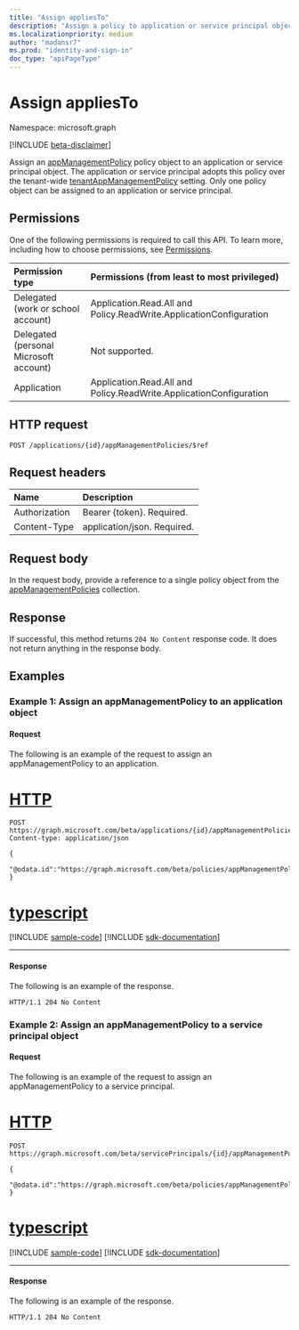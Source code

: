 ```yaml
---
title: "Assign appliesTo"
description: "Assign a policy to application or service principal object."
ms.localizationpriority: medium
author: "madansr7"
ms.prod: "identity-and-sign-in"
doc_type: "apiPageType"
---
```


# Assign appliesTo

Namespace: microsoft.graph

[!INCLUDE [beta-disclaimer](../../includes/beta-disclaimer.md)]

Assign an [appManagementPolicy](../resources/appManagementPolicy.md) policy object to an application or service principal object. The application or service principal adopts this policy over the tenant-wide [tenantAppManagementPolicy](../resources/tenantappmanagementpolicy.md) setting. Only one policy object can be assigned to an application or service principal.

## Permissions

One of the following permissions is required to call this API. To learn more, including how to choose permissions, see [Permissions](/graph/permissions-reference).

| Permission type                        | Permissions (from least to most privileged)                                                |
| :------------------------------------- | :--------------------------------------------------------- |
| Delegated (work or school account)     | Application.Read.All and Policy.ReadWrite.ApplicationConfiguration |
| Delegated (personal Microsoft account) | Not supported.                                             |
| Application                            | Application.Read.All and Policy.ReadWrite.ApplicationConfiguration |

## HTTP request

<!-- { "blockType": "ignored" } -->

```http
POST /applications/{id}/appManagementPolicies/$ref
```

## Request headers

| Name          | Description                 |
|:--------------|:----------------------------|
| Authorization | Bearer {token}. Required.   |
| Content-Type  | application/json. Required. |

## Request body

In the request body, provide a reference to a single policy object from the [appManagementPolicies](../resources/appmanagementpolicy.md) collection.

## Response

If successful, this method returns `204 No Content` response code. It does not return anything in the response body.

## Examples

### Example 1: Assign an appManagementPolicy to an application object

#### Request

The following is an example of the request to assign an appManagementPolicy to an application.


# [HTTP](#tab/http)
<!-- {
  "blockType": "request",
  "name": "assign_appliesTo"
}-->

```msgraph-interactive
POST https://graph.microsoft.com/beta/applications/{id}/appManagementPolicies/$ref
Content-type: application/json

{
 "@odata.id":"https://graph.microsoft.com/beta/policies/appManagementPolicies/{id}"
}
```

# [typescript](#tab/typescript)
[!INCLUDE [sample-code](../includes/snippets/typescript/assign-appliesto-typescript-snippets.md)]
[!INCLUDE [sdk-documentation](../includes/snippets/snippets-sdk-documentation-link.md)]

---

#### Response

The following is an example of the response.

<!-- {
  "blockType": "response",
  "truncated": true
} -->

```http
HTTP/1.1 204 No Content
```

### Example 2: Assign an appManagementPolicy to a service principal object

#### Request

The following is an example of the request to assign an appManagementPolicy to a service principal.



# [HTTP](#tab/http)
<!-- {
  "blockType": "request",
  "name": "assign_appliesTo"
}-->

``` http
POST https://graph.microsoft.com/beta/servicePrincipals/{id}/appManagementPolicies/$ref

{
 "@odata.id":"https://graph.microsoft.com/beta/policies/appManagementPolicies/{id}"
}
```

# [typescript](#tab/typescript)
[!INCLUDE [sample-code](../includes/snippets/typescript/assign-appliesto-typescript-snippets.md)]
[!INCLUDE [sdk-documentation](../includes/snippets/snippets-sdk-documentation-link.md)]

---


#### Response

The following is an example of the response.

<!-- {
  "blockType": "response",
  "truncated": true
} -->

```http
HTTP/1.1 204 No Content
```

<!-- uuid: 16cd6b66-4b1a-43a1-adaf-3a886856ed98
2019-02-04 14:57:30 UTC -->
<!-- {
  "type": "#page.annotation",
  "description": "list resources for appManagementPolicies",
  "keywords": "",
  "section": "documentation",
  "tocPath": ""
}-->
